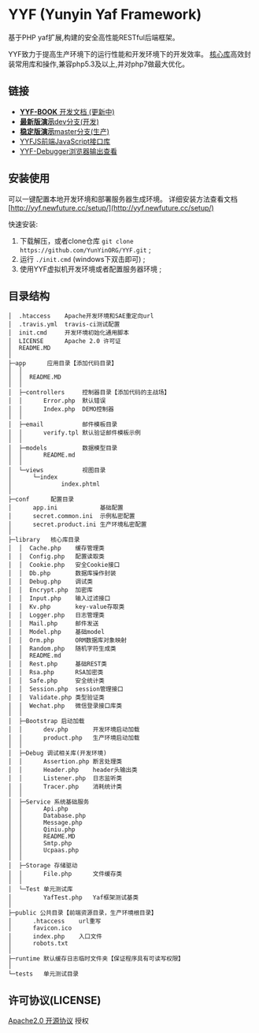 YYF (Yunyin Yaf Framework)
============================

基于PHP yaf扩展,构建的安全高性能RESTful后端框架。

YYF致力于提高生产环境下的运行性能和开发环境下的开发效率。
[核心库](library/)高效封装常用库和操作,兼容php5.3及以上,并对php7做最大优化。


## 链接

* [**YYF-BOOK** 开发文档 (更新中)](https://yyf.newfuture.cc/)
* [**最新版演示**dev分支(开发)](https://yyf.yunyin.org/)
* [**稳定版演示**master分支(生产)](https://yyf-master.yunyin.org/)
* [YYFJS前端JavaScript接口库](https://github.com/YunYinORG/YYFJS)
* [YYF-Debugger浏览器输出查看](http://debugger.newfuture.cc/)

## 安装使用

可以一键配置本地开发环境和部署服务器生成环境。
详细安装方法查看文档 [http://yyf.newfuture.cc/setup/](http://yyf.newfuture.cc/setup/)

快速安装:

1. 下载解压，或者clone仓库 `git clone https://github.com/YunYinORG/YYF.git` ;
2. 运行 `./init.cmd` (windows下双击即可) ;
3. 使用YYF虚拟机开发环境或者配置服务器环境 ;


## 目录结构
>
```
│  .htaccess    Apache开发环境和SAE重定向url
│  .travis.yml  travis-ci测试配置
│  init.cmd     开发环境初始化通用脚本 
│  LICENSE      Apache 2.0 许可证
│  README.MD
│
├─app      应用目录【添加代码目录】
│  │
│  │  README.MD
│  │  
│  ├─controllers     控制器目录【添加代码的主战场】
│  │      Error.php  默认错误
│  │      Index.php  DEMO控制器
│  │      
│  ├─email           邮件模板目录
│  │      verify.tpl 默认验证邮件模板示例
│  │      
│  ├─models          数据模型目录
│  │      README.md
│  │      
│  └─views           视图目录
│      └─index
│              index.phtml
│
├─conf      配置目录
│      app.ini            基础配置
│      secret.common.ini  示例私密配置
│      secret.product.ini 生产环境私密配置
│
├─library   核心库目录
│  │  Cache.php    缓存管理类
│  │  Config.php   配置读取类
│  │  Cookie.php   安全Cookie接口
│  │  Db.php       数据库操作封装
│  │  Debug.php    调试类
│  │  Encrypt.php  加密库
│  │  Input.php    输入过滤接口
│  │  Kv.php       key-value存取类
│  │  Logger.php   日志管理类
│  │  Mail.php     邮件发送
│  │  Model.php    基础model
│  │  Orm.php      ORM数据库对象映射
│  │  Random.php   随机字符生成类
│  │  README.md
│  │  Rest.php     基础REST类
│  │  Rsa.php      RSA加密类
│  │  Safe.php     安全统计类
│  │  Session.php  session管理接口
│  │  Validate.php 类型验证类
│  │  Wechat.php   微信登录接口库类
│  │
│  ├─Bootstrap 启动加载
│  │      dev.php       开发环境启动加载
│  │      product.php   生产环境启动加载
│  │
│  ├─Debug 调试相关库(开发环境)
│  │      Assertion.php 断言处理类
│  │      Header.php    header头输出类
│  │      Listener.php  日志监听类
│  │      Tracer.php    消耗统计类
│  │
│  ├─Service 系统基础服务
│  │      Api.php
│  │      Database.php
│  │      Message.php
│  │      Qiniu.php
│  │      README.MD
│  │      Smtp.php
│  │      Ucpaas.php
│  │
│  ├─Storage 存储驱动
│  │      File.php      文件缓存类
│  │      
│  └─Test 单元测试库
│         YafTest.php   Yaf框架测试基类
│
├─public 公共目录【前端资源目录，生产环境根目录】
│      .htaccess    url重写
│      favicon.ico
│      index.php    入口文件
│      robots.txt
│
├─runtime 默认缓存日志临时文件夹【保证程序具有可读写权限】
│
└─tests   单元测试目录
```
>

## 许可协议(LICENSE)

[Apache2.0 开源协议](LICENSE) 授权

